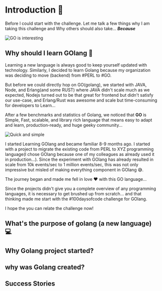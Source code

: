 # Introduction 🎀

Before I could start with the challenge. Let me talk a few things why I am taking this challenge and Why others should also take... ***Because***

![GO is interesting](https://i.imgur.com/qEnNsZq.gif)

## Why should I learn GOlang 📔

Learning a new language is always good to keep yourself updated with technology. Similarly, I decided to learn Golang because my organization was deciding to move (backend) from #PERL to #GO.

But before we could directly hop on GO(golang),
we started with JAVA, Node, and Erlang(and some RUST) where JAVA didn't scale much as we expected, Nodejs turned out to be that great for frontend but didn't satisfy our use-case, and Erlang/Rust was awesome and scale but time-consuming for developers to Learn...

After a few benchmarks and statistics of Golang, we noticed that **GO** is Simple, Fast, scalable, and library rich language that means easy to adapt and learn, production-ready, and huge geeky community... 

![Quick and simple](https://i.imgur.com/495dr53.gif)

I started Learning GOlang and became familiar 8-9 months ago. I started with a project to migrate the existing code from PERL to XYZ programming language(I chose GOlang because one of my colleagues as already used it in production...).
Since the experiment with GOlang has already resulted in scale from 10k events/sec to 1 million events/sec, this was not only impressive but misled of making everything component in GOlang 😅. 

The journey began and made me fell in love ❤️ with this GO language... 

Since the projects didn't give you a complete overview of any programming languages, it is necessary to get brushed up from scratch... and that thinking made me start with the #100daysofcode challenge for GOlang.

I hope the you can relate the challenge now! 

## What's the purpose of golang (a new language) 💻

## Why Golang project started?

## why was Golang created?

## Success Stories



